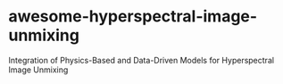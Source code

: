 # awesome-hyperspectral-image-unmixing
Integration of Physics-Based and Data-Driven Models for Hyperspectral Image Unmixing
